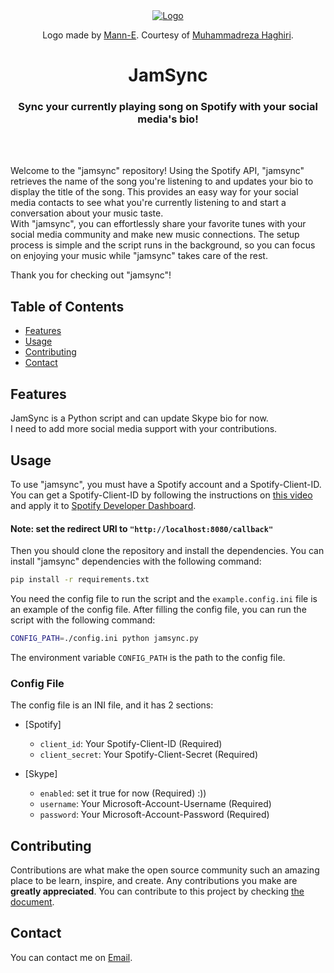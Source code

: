 <div align="center">
  <a rel="noreferrer noopener" href="https://user-images.githubusercontent.com/49960770/229376239-cb7f5104-fee8-4bd9-87d2-a5a97aa259ef.png">
    <img src="https://user-images.githubusercontent.com/49960770/229376239-cb7f5104-fee8-4bd9-87d2-a5a97aa259ef.png" 
        alt="Logo">

  </a>

  <p align="center">
    Logo made by 
    <a href="https://manne.ir/">Mann-E</a>.
    Courtesy of 
    <a href="https://haghiri75.com">Muhammadreza Haghiri</a>.
  </p>

  <h1 align="center">JamSync</h1>

  <h3 align="center">
    Sync your currently playing song on Spotify with your social media's bio!
  </h3>
</div>
<br>
<br>

Welcome to the "jamsync" repository! 
Using the Spotify API, "jamsync" retrieves the name of the song you're listening to and 
updates your bio to display the title of the song. This provides an easy way 
for your social media contacts to see what you're currently listening to and start a conversation 
about your music taste.  
With "jamsync", you can effortlessly share your favorite tunes with your social media community and 
make new music connections. The setup process is simple and the script runs in the background, 
so you can focus on enjoying your music while "jamsync" takes care of the rest.  

Thank you for checking out "jamsync"!

## Table of Contents

- [Features](#features)
- [Usage](#usage)
- [Contributing](#contributing)
- [Contact](#contact)


## Features
JamSync is a Python script and can update Skype bio for now.  
I need to add more social media support with your contributions.


## Usage
To use "jamsync", you must have a Spotify account and a Spotify-Client-ID.
You can get a Spotify-Client-ID by following the instructions 
on [this video](https://developer.spotify.com/documentation/general/guides/app-settings/) and apply it 
to [Spotify Developer Dashboard](https://developer.spotify.com/dashboard/applications).  

#### Note: set the redirect URI to `"http://localhost:8080/callback"`

Then you should clone the repository and install the dependencies. You can install "jamsync" dependencies
with the following command:

```bash
pip install -r requirements.txt
```

You need the config file to run the script and the `example.config.ini` file is an example of the config file.
After filling the config file, you can run the script with the following command:

```bash
CONFIG_PATH=./config.ini python jamsync.py
```

The environment variable `CONFIG_PATH` is the path to the config file.


### Config File
The config file is an INI file, and it has 2 sections:

- [Spotify]
    - `client_id`: Your Spotify-Client-ID (Required)
    - `client_secret`: Your Spotify-Client-Secret (Required)

- [Skype]
    - `enabled`: set it true for now (Required) :))
    - `username`: Your Microsoft-Account-Username (Required)
    - `password`: Your Microsoft-Account-Password (Required)


## Contributing
Contributions are what make the open source community such an amazing place to be learn, inspire, and create.
Any contributions you make are **greatly appreciated**. You can contribute to this project by 
checking [the document](https://github.com/n25a/jamsync/blob/master/.github/CONTRIBUTING.md).


## Contact
You can contact me on [Email](mailto:n.twenty.five.a@gmail.com).
